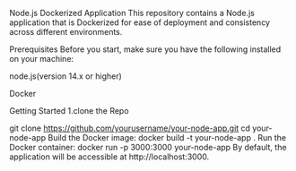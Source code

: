 Node.js Dockerized Application
This repository contains a Node.js application that is Dockerized for ease of deployment and consistency across different environments.

Prerequisites
Before you start, make sure you have the following installed on your machine:

node.js(version 14.x or higher)

Docker

Getting Started
1.clone the Repo

git clone https://github.com/yourusername/your-node-app.git
cd your-node-app
Build the Docker image:
docker build -t your-node-app .
Run the Docker container:
docker run -p 3000:3000 your-node-app
By default, the application will be accessible at http://localhost:3000.